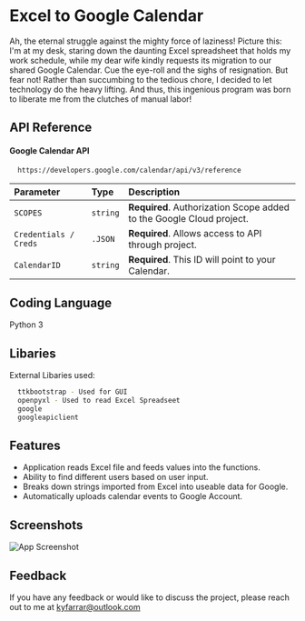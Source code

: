 
# Excel to Google Calendar

Ah, the eternal struggle against the mighty force of laziness! Picture this: I'm at my desk, staring down the daunting Excel spreadsheet that holds my work schedule, while my dear wife kindly requests its migration to our shared Google Calendar. Cue the eye-roll and the sighs of resignation. But fear not! Rather than succumbing to the tedious chore, I decided to let technology do the heavy lifting. And thus, this ingenious program was born to liberate me from the clutches of manual labor!




## API Reference

#### Google Calendar API

```http
  https://developers.google.com/calendar/api/v3/reference
```

| Parameter | Type     | Description                |
| :-------- | :------- | :------------------------- |
 `SCOPES` | `string` | **Required**. Authorization Scope added to the Google Cloud project. |
  `Credentials / Creds` | `.JSON` | **Required**. Allows access to API through project. |
   `CalendarID` | `string` | **Required**. This ID will point to your Calendar. |


## Coding Language

Python 3
## Libaries

External Libaries used:

```bash
  ttkbootstrap - Used for GUI
  openpyxl - Used to read Excel Spreadseet
  google
  googleapiclient
```
    
## Features

- Application reads Excel file and feeds values into the functions.
- Ability to find different users based on user input.
- Breaks down strings imported from Excel into useable data for Google.
- Automatically uploads calendar events to Google Account. 


## Screenshots

![App Screenshot]([file:///C:/Users/Ky%20Farrar/PycharmProjects/ConverterScreenShots.pdf](https://github.com/Klonegun/ExcelToGoogleCalendar/blob/main/ConverterScreenShots.pdf))


## Feedback

If you have any feedback or would like to discuss the project, please reach out to me at kyfarrar@outlook.com

